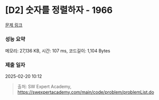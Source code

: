 # [D2] 숫자를 정렬하자 - 1966 

[문제 링크](https://swexpertacademy.com/main/code/problem/problemDetail.do?contestProbId=AV5PrmyKAWEDFAUq) 

### 성능 요약

메모리: 27,136 KB, 시간: 107 ms, 코드길이: 1,104 Bytes

### 제출 일자

2025-02-20 10:12



> 출처: SW Expert Academy, https://swexpertacademy.com/main/code/problem/problemList.do